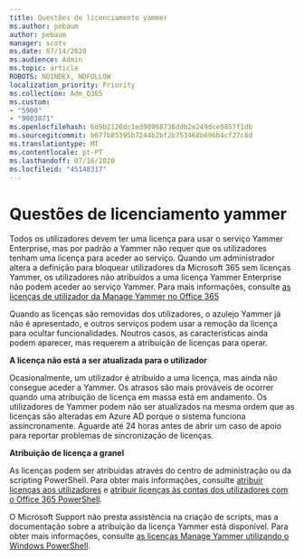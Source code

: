 ```yaml
---
title: Questões de licenciamento yammer
ms.author: pebaum
author: pebaum
manager: scotv
ms.date: 07/14/2020
ms.audience: Admin
ms.topic: article
ROBOTS: NOINDEX, NOFOLLOW
localization_priority: Priority
ms.collection: Adm_O365
ms.custom:
- "5900"
- "9003071"
ms.openlocfilehash: 6d9b2126dc1ed90968738ddb2e249dce9857f1db
ms.sourcegitcommit: b677b85395b7244b2bf2b753468b696b4cf27c8d
ms.translationtype: MT
ms.contentlocale: pt-PT
ms.lasthandoff: 07/16/2020
ms.locfileid: "45148317"
---
```

# <a name="yammer-licensing-issues"></a>Questões de licenciamento yammer

Todos os utilizadores devem ter uma licença para usar o serviço Yammer Enterprise, mas por padrão a Yammer não requer que os utilizadores tenham uma licença para aceder ao serviço. Quando um administrador altera a definição para bloquear utilizadores da Microsoft 365 sem licenças Yammer, os utilizadores não atribuídos a uma licença Yammer Enterprise não podem aceder ao serviço Yammer. Para mais informações, consulte [as licenças de utilizador da Manage Yammer no Office 365](https://docs.microsoft.com/yammer/manage-yammer-users/manage-yammer-licenses-in-office-365) 

Quando as licenças são removidas dos utilizadores, o azulejo Yammer já não é apresentado, e outros serviços podem usar a remoção da licença para ocultar funcionalidades. Noutros casos, as características ainda podem aparecer, mas requerem a atribuição de licenças para operar.  

**A licença não está a ser atualizada para o utilizador**  

Ocasionalmente, um utilizador é atribuído a uma licença, mas ainda não consegue aceder a Yammer. Os atrasos são mais prováveis de ocorrer quando uma atribuição de licença em massa está em andamento. Os utilizadores de Yammer podem não ser atualizados na mesma ordem que as licenças são alteradas em Azure AD porque o sistema funciona assíncronamente. Aguarde até 24 horas antes de abrir um caso de apoio para reportar problemas de sincronização de licenças.  

**Atribuição de licença a granel**  

As licenças podem ser atribuídas através do centro de administração ou da scripting PowerShell. Para obter mais informações, consulte [atribuir licenças aos utilizadores](https://docs.microsoft.com/microsoft-365/admin/manage/assign-licenses-to-users) e [atribuir licenças às contas dos utilizadores com o Office 365 PowerShell](https://docs.microsoft.com/office365/enterprise/powershell/assign-licenses-to-user-accounts-with-office-365-powershell). 

O Microsoft Support não presta assistência na criação de scripts, mas a documentação sobre a atribuição da licença Yammer está disponível. Para obter mais informações, consulte [as licenças Manage Yammer utilizando o Windows PowerShell](https://docs.microsoft.com/yammer/manage-yammer-users/manage-yammer-licenses-in-office-365#manage-yammer-licenses-by-using-windows-powershell).